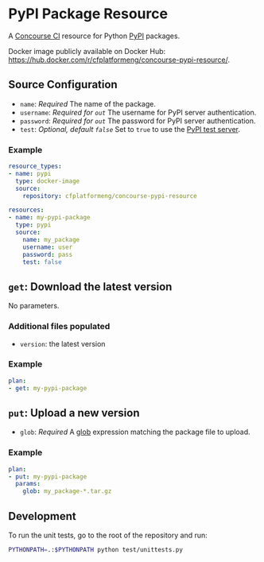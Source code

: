 # PyPI Package Resource
A [Concourse CI](http://concourse.ci) resource for Python [PyPI](https://pypi.python.org/pypi) packages.

Docker image publicly available on Docker Hub: https://hub.docker.com/r/cfplatformeng/concourse-pypi-resource/.

## Source Configuration
* `name`: *Required* The name of the package.
* `username`: *Required for `out`* The username for PyPI server authentication.
* `password`: *Required for `out`* The password for PyPI server authentication.
* `test`: *Optional, default `false`* Set to `true` to use the [PyPI test server](https://testpypi.python.org/pypi).

### Example
``` yaml
resource_types:
- name: pypi
  type: docker-image
  source:
    repository: cfplatformeng/concourse-pypi-resource

resources:
- name: my-pypi-package
  type: pypi
  source:
    name: my_package
    username: user
    password: pass
    test: false
```

## `get`: Download the latest version
No parameters.

### Additional files populated

 * `version`: the latest version

### Example
``` yaml
plan:
- get: my-pypi-package
```

## `put`: Upload a new version
* `glob`: *Required* A [glob](https://docs.python.org/2/library/glob.html) expression matching the package file to upload.

### Example
``` yaml
plan:
- put: my-pypi-package
  params:
    glob: my_package-*.tar.gz
```

## Development
To run the unit tests, go to the root of the repository and run:

``` sh
PYTHONPATH=.:$PYTHONPATH python test/unittests.py
```

